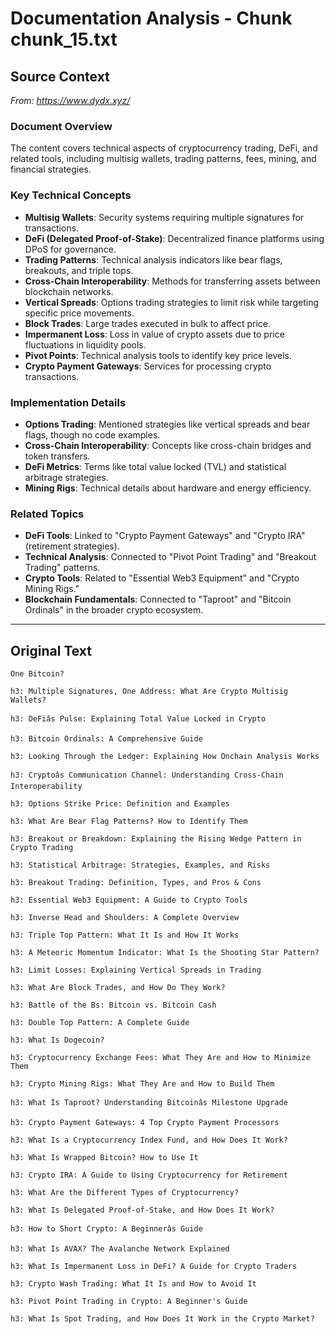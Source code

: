 # Documentation Analysis - Chunk chunk_15.txt

## Source Context
*From: https://www.dydx.xyz/*

### Document Overview  
The content covers technical aspects of cryptocurrency trading, DeFi, and related tools, including multisig wallets, trading patterns, fees, mining, and financial strategies.  

### Key Technical Concepts  
- **Multisig Wallets**: Security systems requiring multiple signatures for transactions.  
- **DeFi (Delegated Proof-of-Stake)**: Decentralized finance platforms using DPoS for governance.  
- **Trading Patterns**: Technical analysis indicators like bear flags, breakouts, and triple tops.  
- **Cross-Chain Interoperability**: Methods for transferring assets between blockchain networks.  
- **Vertical Spreads**: Options trading strategies to limit risk while targeting specific price movements.  
- **Block Trades**: Large trades executed in bulk to affect price.  
- **Impermanent Loss**: Loss in value of crypto assets due to price fluctuations in liquidity pools.  
- **Pivot Points**: Technical analysis tools to identify key price levels.  
- **Crypto Payment Gateways**: Services for processing crypto transactions.  

### Implementation Details  
- **Options Trading**: Mentioned strategies like vertical spreads and bear flags, though no code examples.  
- **Cross-Chain Interoperability**: Concepts like cross-chain bridges and token transfers.  
- **DeFi Metrics**: Terms like total value locked (TVL) and statistical arbitrage strategies.  
- **Mining Rigs**: Technical details about hardware and energy efficiency.  

### Related Topics  
- **DeFi Tools**: Linked to "Crypto Payment Gateways" and "Crypto IRA" (retirement strategies).  
- **Technical Analysis**: Connected to "Pivot Point Trading" and "Breakout Trading" patterns.  
- **Crypto Tools**: Related to "Essential Web3 Equipment" and "Crypto Mining Rigs."  
- **Blockchain Fundamentals**: Connected to "Taproot" and "Bitcoin Ordinals" in the broader crypto ecosystem.

---

## Original Text
```
One Bitcoin?

h3: Multiple Signatures, One Address: What Are Crypto Multisig Wallets?

h3: DeFiâs Pulse: Explaining Total Value Locked in Crypto

h3: Bitcoin Ordinals: A Comprehensive Guide

h3: Looking Through the Ledger: Explaining How Onchain Analysis Works

h3: Cryptoâs Communication Channel: Understanding Cross-Chain Interoperability

h3: Options Strike Price: Definition and Examples

h3: What Are Bear Flag Patterns? How to Identify Them

h3: Breakout or Breakdown: Explaining the Rising Wedge Pattern in Crypto Trading

h3: Statistical Arbitrage: Strategies, Examples, and Risks

h3: Breakout Trading: Definition, Types, and Pros & Cons

h3: Essential Web3 Equipment: A Guide to Crypto Tools

h3: Inverse Head and Shoulders: A Complete Overview

h3: Triple Top Pattern: What It Is and How It Works

h3: A Meteoric Momentum Indicator: What Is the Shooting Star Pattern?

h3: Limit Losses: Explaining Vertical Spreads in Trading

h3: What Are Block Trades, and How Do They Work?

h3: Battle of the Bs: Bitcoin vs. Bitcoin Cash

h3: Double Top Pattern: A Complete Guide

h3: What Is Dogecoin?

h3: Cryptocurrency Exchange Fees: What They Are and How to Minimize Them

h3: Crypto Mining Rigs: What They Are and How to Build Them

h3: What Is Taproot? Understanding Bitcoinâs Milestone Upgrade

h3: Crypto Payment Gateways: 4 Top Crypto Payment Processors

h3: What Is a Cryptocurrency Index Fund, and How Does It Work?

h3: What Is Wrapped Bitcoin? How to Use It

h3: Crypto IRA: A Guide to Using Cryptocurrency for Retirement

h3: What Are the Different Types of Cryptocurrency?

h3: What Is Delegated Proof-of-Stake, and How Does It Work?

h3: How to Short Crypto: A Beginnerâs Guide

h3: What Is AVAX? The Avalanche Network Explained

h3: What Is Impermanent Loss in DeFi? A Guide for Crypto Traders

h3: Crypto Wash Trading: What It Is and How to Avoid It

h3: Pivot Point Trading in Crypto: A Beginner's Guide

h3: What Is Spot Trading, and How Does It Work in the Crypto Market?

```